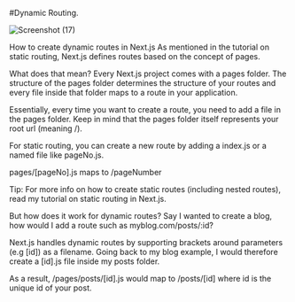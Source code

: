 #Dynamic Routing.


![Screenshot (17)](https://user-images.githubusercontent.com/109068603/197341171-96275ced-cb84-48da-97ea-296618017914.png)

How to create dynamic routes in Next.js
As mentioned in the tutorial on static routing, Next.js defines routes based on the concept of pages.

What does that mean? Every Next.js project comes with a pages folder. The structure of the pages folder determines the structure of your routes and every file inside that folder maps to a route in your application.

Essentially, every time you want to create a route, you need to add a file in the pages folder. Keep in mind that the pages folder itself represents your root url (meaning /).

For static routing, you can create a new route by adding a index.js or a named file like pageNo.js.


pages/[pageNo].js maps to /pageNumber

Tip: For more info on how to create static routes (including nested routes), read my tutorial on static routing in Next.js.

But how does it work for dynamic routes? Say I wanted to create a blog, how would I add a route such as myblog.com/posts/:id?

Next.js handles dynamic routes by supporting brackets around parameters (e.g [id]) as a filename. Going back to my blog example, I would therefore create a [id].js file inside my posts folder.

As a result, /pages/posts/[id].js would map to /posts/[id] where id is the unique id of your post.

